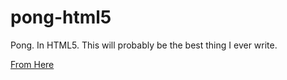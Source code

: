 # pong-html5
Pong. In HTML5. This will probably be the best thing I ever write.

[From Here](http://code-your-first-game.com)
